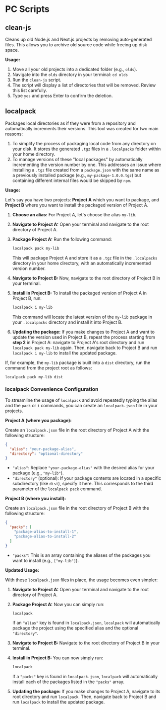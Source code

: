 # PC Scripts

## clean-js

Cleans up old Node.js and Next.js projects by removing auto-generated files. This allows you to archive old source code while freeing up disk space.

**Usage:**

1.  Move all your old projects into a dedicated folder (e.g., `olds`).
2.  Navigate into the `olds` directory in your terminal: `cd olds`
3.  Run the `clean-js` script.
4.  The script will display a list of directories that will be removed. Review this list carefully.
5.  Type `yes` and press Enter to confirm the deletion.

## localpack

Packages local directories as if they were from a repository and automatically increments their versions. This tool was created for two main reasons:

1.  To simplify the process of packaging local code from any directory on your disk. It stores the generated `.tgz` files in a `.localpacks` folder within your home directory.
2.  To manage versions of these "local packages" by automatically incrementing the version number by one. This addresses an issue where installing a `.tgz` file created from a `package.json` with the same name as a previously installed package (e.g., `my-package-1.0.0.tgz`) but containing different internal files would be skipped by `npm`.

**Usage:**

Let's say you have two projects: **Project A** which you want to package, and **Project B** where you want to install the packaged version of Project A.

1.  **Choose an alias:** For Project A, let's choose the alias `my-lib`.

2.  **Navigate to Project A:** Open your terminal and navigate to the root directory of Project A.

3.  **Package Project A:** Run the following command:
    ```bash
    localpack pack my-lib
    ```
    This will package Project A and store it as a `.tgz` file in the `.localpacks` directory in your home directory, with an automatically incremented version number.

4.  **Navigate to Project B:** Now, navigate to the root directory of Project B in your terminal.

5.  **Install in Project B:** To install the packaged version of Project A in Project B, run:
    ```bash
    localpack i my-lib
    ```
    This command will locate the latest version of the `my-lib` package in your `.localpacks` directory and install it into Project B.

6.  **Updating the package:** If you make changes to Project A and want to update the version used in Project B, repeat the process starting from **step 2** in Project A: navigate to Project A's root directory and run `localpack pack my-lib` again. Then, navigate back to Project B and run `localpack i my-lib` to install the updated package.

If, for example, the `my-lib` package is built into a `dist` directory, run the command from the project root as follows:

`localpack pack my-lib dist`

### localpack Convenience Configuration

To streamline the usage of `localpack` and avoid repeatedly typing the alias and the `pack` or `i` commands, you can create an `localpack.json` file in your projects.

**Project A (where you package):**

Create an `localpack.json` file in the root directory of Project A with the following structure:

```json
{
  "alias": "your-package-alias",
  "directory": "optional-directory"
}
```

* `"alias"`: Replace `"your-package-alias"` with the desired alias for your package (e.g., `"my-lib"`).
* `"directory"` (optional): If your package contents are located in a specific subdirectory (like `dist`), specify it here. This corresponds to the third parameter of the `localpack pack` command.

**Project B (where you install):**

Create an `localpack.json` file in the root directory of Project B with the following structure:

```json
{
  "packs": [
    "package-alias-to-install-1",
    "package-alias-to-install-2"
  ]
}
```

* `"packs"`: This is an array containing the aliases of the packages you want to install (e.g., `["my-lib"]`).

**Updated Usage:**

With these `localpack.json` files in place, the usage becomes even simpler:

1.  **Navigate to Project A:** Open your terminal and navigate to the root directory of Project A.

2.  **Package Project A:** Now you can simply run:
    ```bash
    localpack
    ```
    If an `"alias"` key is found in `localpack.json`, `localpack` will automatically package the project using the specified alias and the optional `"directory"`.

3.  **Navigate to Project B:** Navigate to the root directory of Project B in your terminal.

4.  **Install in Project B:** You can now simply run:
    ```bash
    localpack
    ```
    If a `"packs"` key is found in `localpack.json`, `localpack` will automatically install each of the packages listed in the `"packs"` array.

5.  **Updating the package:** If you make changes to Project A, navigate to its root directory and run `localpack`. Then, navigate back to Project B and run `localpack` to install the updated package.